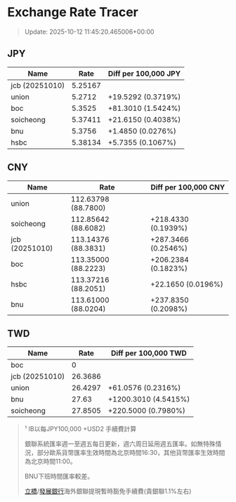 # Exchange Rate Tracer

> Update: 2025-10-12 11:45:20.465006+00:00

## JPY

| Name           |    Rate | Diff per 100,000 JPY   |
|----------------|---------|------------------------|
| jcb (20251010) | 5.25167 |                        |
| union          | 5.2712  | +19.5292 (0.3719%)     |
| boc            | 5.3525  | +81.3010 (1.5424%)     |
| soicheong      | 5.37411 | +21.6150 (0.4038%)     |
| bnu            | 5.3756  | +1.4850 (0.0276%)      |
| hsbc           | 5.38134 | +5.7355 (0.1067%)      |

## CNY

| Name           | Rate                | Diff per 100,000 CNY   |
|----------------|---------------------|------------------------|
| union          | 112.63798	(88.7800) |                        |
| soicheong      | 112.85642	(88.6082) | +218.4330 (0.1939%)    |
| jcb (20251010) | 113.14376	(88.3831) | +287.3466 (0.2546%)    |
| boc            | 113.35000	(88.2223) | +206.2384 (0.1823%)    |
| hsbc           | 113.37216	(88.2051) | +22.1650 (0.0196%)     |
| bnu            | 113.61000	(88.0204) | +237.8350 (0.2098%)    |

## TWD

| Name           |    Rate | Diff per 100,000 TWD   |
|----------------|---------|------------------------|
| boc            |  0      |                        |
| jcb (20251010) | 26.3686 |                        |
| union          | 26.4297 | +61.0576 (0.2316%)     |
| bnu            | 27.63   | +1200.3010 (4.5415%)   |
| soicheong      | 27.8505 | +220.5000 (0.7980%)    |


> ¹ IB以每JPY100,000 +USD2 手續費計算
>
> 銀聯系統匯率週一至週五每日更新，週六周日延用週五匯率。如無特殊情況，部分歐系貨幣匯率生效時間為北京時間16:30，其他貨幣匯率生效時間為北京時間11:00。
>
> BNU下班時間匯率較差。
>
> [立橋](https://www.wlbank.com.mo/uploads/ueditor/file/20181211/1544536513900230.pdf)/[發展銀行](https://www.mdb.com.mo/Service_Charges_20230728.pdf)海外銀聯提現暫時豁免手續費(貴銀聯1.1%左右)

